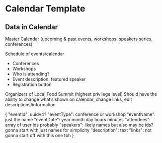 # Calendar Template

## Data in Calendar

Master Calendar (upcoming & past events, workshops, speakers series, conferences)


Schedule of events/calendar
- Conferences
- Workshops
- Who is attending?
- Event description, featured speaker
- Registration button

Organizers of Local Food Summit (highest privilege level)
Should have the ability to change what’s shown on calendar, change links, edit descriptions/information


{
  "eventId": uuidv4?
  "eventType": conference or workshop
  "eventName": just the name
  "eventDate": year month day hours minutes
  "attendees": array of user ids probably
  "speakers": likely names but also may be ids? gonna start with just names for simplicity
  "description": text
  "links": not gonna start off with this one tbh
}